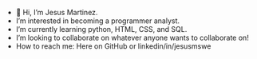 - 👋 Hi, I’m Jesus Martinez.
-  I’m interested in becoming a programmer analyst.
-  I’m currently learning python, HTML, CSS, and SQL.
-  I’m looking to collaborate on whatever anyone wants to collaborate on!
-  How to reach me: Here on GitHub or linkedin/in/jesusmswe

<!---
jgomez5437/jgomez5437 is a ✨ special ✨ repository because its `README.md` (this file) appears on your GitHub profile.
You can click the Preview link to take a look at your changes.
--->
